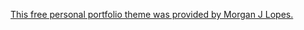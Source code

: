 [This free personal portfolio theme was provided by Morgan J Lopes.](https://github.com/morganjlopes/portfolio-template)
